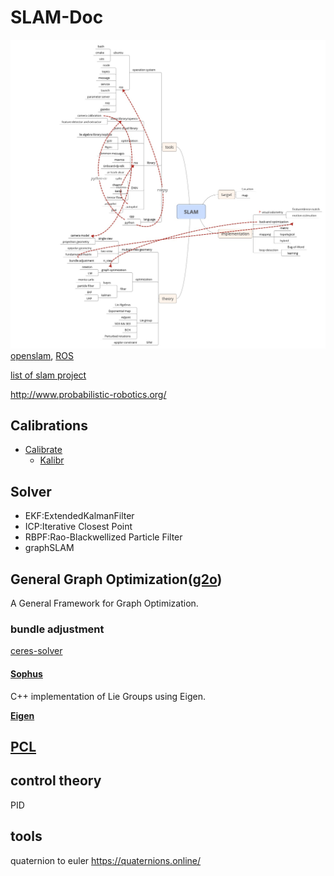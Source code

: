 # SLAM-Doc

![mindMapping.jpg](mindMapping.jpg "author: https://www.zhihu.com/people/ding-wen-dong-62/activities")
[openslam](https://openslam-org.github.io/), [ROS](https://wiki.ros.org/)

[list of slam project](./slamRespository.md)

http://www.probabilistic-robotics.org/

## Calibrations

* [Calibrate](calibrate.md)
  * [Kalibr](kalibr.md)
  
## Solver
* EKF:ExtendedKalmanFilter
* ICP:Iterative Closest Point
* RBPF:Rao-Blackwellized Particle Filter 
* graphSLAM
 
## General Graph Optimization([g2o](https://github.com/RainerKuemmerle/g2o))
A General Framework for Graph Optimization.

### bundle adjustment
[ceres-solver](http://www.ceres-solver.org/)

#### [Sophus](https://github.com/strasdat/Sophus)

C++ implementation of Lie Groups using Eigen.

**[Eigen](http://eigen.tuxfamily.org)**

## [PCL](http://pointclouds.org/)

## control theory

PID

## tools

quaternion to euler
https://quaternions.online/
